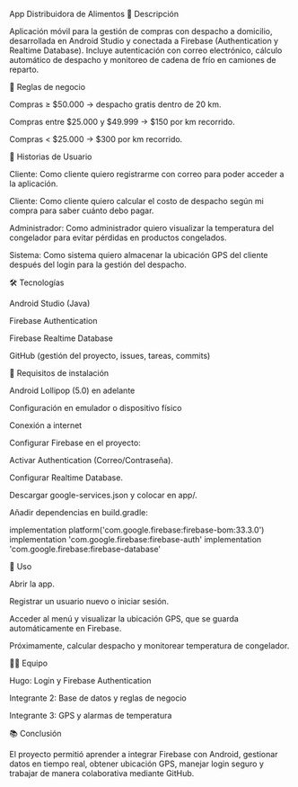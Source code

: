 App Distribuidora de Alimentos
📌 Descripción

Aplicación móvil para la gestión de compras con despacho a domicilio, desarrollada en Android Studio y conectada a Firebase (Authentication y Realtime Database).
Incluye autenticación con correo electrónico, cálculo automático de despacho y monitoreo de cadena de frío en camiones de reparto.

🚀 Reglas de negocio

Compras ≥ $50.000 → despacho gratis dentro de 20 km.

Compras entre $25.000 y $49.999 → $150 por km recorrido.

Compras < $25.000 → $300 por km recorrido.

👥 Historias de Usuario

Cliente: Como cliente quiero registrarme con correo para poder acceder a la aplicación.

Cliente: Como cliente quiero calcular el costo de despacho según mi compra para saber cuánto debo pagar.

Administrador: Como administrador quiero visualizar la temperatura del congelador para evitar pérdidas en productos congelados.

Sistema: Como sistema quiero almacenar la ubicación GPS del cliente después del login para la gestión del despacho.

🛠️ Tecnologías

Android Studio (Java)

Firebase Authentication

Firebase Realtime Database

GitHub (gestión del proyecto, issues, tareas, commits)

📱 Requisitos de instalación

Android Lollipop (5.0) en adelante

Configuración en emulador o dispositivo físico

Conexión a internet

Configurar Firebase en el proyecto:

Activar Authentication (Correo/Contraseña).

Configurar Realtime Database.

Descargar google-services.json y colocar en app/.

Añadir dependencias en build.gradle:

implementation platform('com.google.firebase:firebase-bom:33.3.0')
implementation 'com.google.firebase:firebase-auth'
implementation 'com.google.firebase:firebase-database'

🚀 Uso

Abrir la app.

Registrar un usuario nuevo o iniciar sesión.

Acceder al menú y visualizar la ubicación GPS, que se guarda automáticamente en Firebase.

Próximamente, calcular despacho y monitorear temperatura de congelador.

👨‍💻 Equipo

Hugo: Login y Firebase Authentication

Integrante 2: Base de datos y reglas de negocio

Integrante 3: GPS y alarmas de temperatura

📚 Conclusión

El proyecto permitió aprender a integrar Firebase con Android, gestionar datos en tiempo real, obtener ubicación GPS, manejar login seguro y trabajar de manera colaborativa mediante GitHub.
